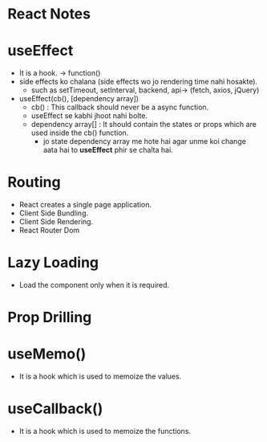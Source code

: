 # React Notes

# useEffect

- It is a hook. -> function()
- side effects ko chalana (side effects wo jo rendering time nahi hosakte).
  - such as setTimeout, setInterval, backend, api-> (fetch, axios, jQuery)
- useEffect(cb(), [dependency array])
  - cb() : This callback should never be a async function.
  - useEffect se kabhi jhoot nahi bolte.
  - dependency array[] : It should contain the states or props which are used inside the cb() function.
    - jo state dependency array me hote hai agar unme koi change aata hai to **useEffect** phir se chalta hai.

# Routing

- React creates a single page application.
- Client Side Bundling.
- Client Side Rendering.
- React Router Dom

# Lazy Loading

- Load the component only when it is required.

# Prop Drilling

# useMemo()

- It is a hook which is used to memoize the values.

# useCallback()

- It is a hook which is used to memoize the functions.
